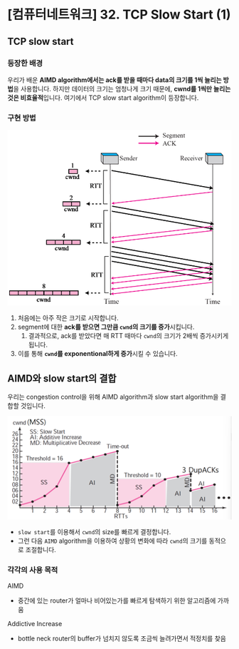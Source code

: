 # [컴퓨터네트워크] 32. TCP Slow Start (1)

## TCP slow start

### 등장한 배경

우리가 배운 **AIMD algorithm에서는 ack를 받을 때마다 data의 크기를 1씩 늘리는 방법**을 사용합니다. 하지만 데이터의 크기는 엄청나게 크기 때문에, **cwnd를 1씩만 늘리는 것은 비효율적**입니다. 여기에서 TCP slow start algorithm이 등장합니다.

### 구현 방법

![image.png](%5B%E1%84%8F%E1%85%A5%E1%86%B7%E1%84%91%E1%85%B2%E1%84%90%E1%85%A5%E1%84%82%E1%85%A6%E1%84%90%E1%85%B3%E1%84%8B%E1%85%AF%E1%84%8F%E1%85%B3%5D%2032%20TCP%20Slow%20Start%20(1)%201843f66f5225802da89ff3ee0ef9cc84/image.png)

1. 처음에는 아주 작은 크기로 시작합니다.
2. segment에 대한 **ack를 받으면 그만큼 `cwnd`의 크기를 증가**시킵니다.
    1. 결과적으로, ack를 받았다면 매 RTT 때마다 `cwnd`의 크기가 2배씩 증가시키게 됩니다.
3. 이를 통해 **`cwnd`를 exponentional하게 증가**시킬 수 있습니다.

## AIMD와 slow start의 결합

우리는 congestion control을 위해 AIMD algorithm과 slow start algorithm을 결합할 것입니다.

![image.png](%5B%E1%84%8F%E1%85%A5%E1%86%B7%E1%84%91%E1%85%B2%E1%84%90%E1%85%A5%E1%84%82%E1%85%A6%E1%84%90%E1%85%B3%E1%84%8B%E1%85%AF%E1%84%8F%E1%85%B3%5D%2032%20TCP%20Slow%20Start%20(1)%201843f66f5225802da89ff3ee0ef9cc84/image%201.png)

- `slow start`를 이용해서 `cwnd`의 size를 빠르게 결정합니다.
- 그런 다음 `AIMD` algorithm을 이용하여 상황의 변화에 따라 `cwnd`의 크기를 동적으로 조절합니다.

### 각각의 사용 목적

AIMD

- 중간에 있는 router가 얼마나 비어있는가를 빠르게 탐색하기 위한 알고리즘에 가까움

Addictive Increase

- bottle neck router의 buffer가 넘치지 않도록 조금씩 늘려가면서 적정치를 찾음